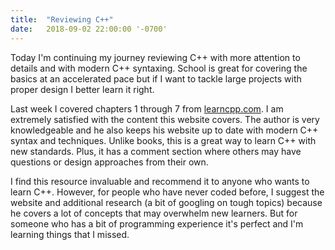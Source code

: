 ```yaml
---
title:  "Reviewing C++"
date:   2018-09-02 22:00:00 '-0700'
---
```


Today I'm continuing my journey reviewing C++ with more attention to details and with modern C++ syntaxing. School is great for covering the basics at an accelerated pace but if I want to tackle large projects with proper design I better learn it right.

Last week I covered chapters 1 through 7 from <a target="_blank" href="https://www.learncpp.com">learncpp.com</a>. I am extremely satisfied with the content this website covers. The author is very knowledgeable and he also keeps his website up to date with modern C++ syntax and techniques. Unlike books, this is a great way to learn C++ with new standards. Plus, it has a comment section where others may have questions or design approaches from their own.

I find this resource invaluable and recommend it to anyone who wants to learn C++. However, for people who have never coded before, I suggest the website and additional research (a bit of googling on tough topics) because he covers a lot of concepts that may overwhelm new learners. But for someone who has a bit of programming experience it's perfect and I'm learning things that I missed.
